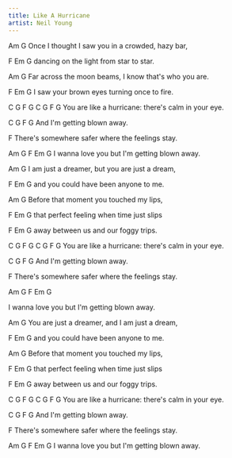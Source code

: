 ```yaml
---
title: Like A Hurricane
artist: Neil Young
---
```


Am                              G
Once I thought I saw you in a crowded, hazy bar,

F                                     Em  G
dancing on the light from star to star.

Am                            G
Far across the moon beams, I know that's who you are.

F                                      Em  G
I saw your brown eyes turning once to fire.

C   G    F        G       C        G   F       G
You are like a hurricane: there's calm in your eye.

C    G   F            G
And I'm getting blown away. 

F
There's somewhere safer where the feelings stay.

Am   G   F   Em      G
I wanna love you but I'm getting blown away.



Am                              G
I am just a dreamer, but you are just a dream,

F                                     Em  G
and you could have been anyone to me.

Am                            G
Before that moment you touched my lips,

F                                      Em  G
that perfect feeling when time just slips 

F                                      Em  G
away between us and our foggy trips.

C   G    F        G       C        G   F       G
You are like a hurricane: there's calm in your eye.

C    G   F            G
And I'm getting blown away. 

F
There's somewhere safer where the feelings stay.

Am   G   F   Em      G

I wanna love you but I'm getting blown away.


Am                              G
You are just a dreamer, and I am just a dream,

F                                     Em  G
and you could have been anyone to me.

Am                            G
Before that moment you touched my lips,

F                                Em  G
that perfect feeling when time just slips

F                               Em  G
away between us and our foggy trips.

C   G    F        G       C        G   F       G
You are like a hurricane: there's calm in your eye.

C    G   F            G
And I'm getting blown away. 

F
There's somewhere safer where the feelings stay.

Am   G   F   Em      G
I wanna love you but I'm getting blown away.